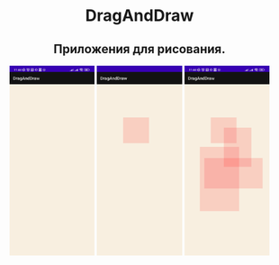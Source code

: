 <h1 align="center">DragAndDraw</h1>
<h2 align="center">Приложения для рисования.</h2>
<p align="center">
<img src="readme_assets/Screenshot_2023-01-15-11-44-25-430_com.tenevyh.android.draganddraw.jpg" width="30%">
<img src="readme_assets/Screenshot_2023-01-15-11-44-34-885_com.tenevyh.android.draganddraw.jpg" width="30%">
<img src="readme_assets/Screenshot_2023-01-15-11-44-43-953_com.tenevyh.android.draganddraw.jpg" width="30%">
</p>

